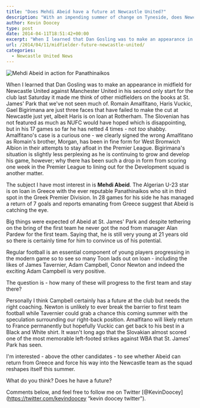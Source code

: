 ```yaml
---
title: "Does Mehdi Abeid have a future at Newcastle United?"
description: "With an impending summer of change on Tyneside, does Newcastle's young midfielder and Panathinaikos loanee Mehdi Abeid have a future at St. James' Park?"
author: Kevin Doocey
type: post
date: 2014-04-11T18:51:42+00:00
excerpt: "When I learned that Dan Gosling was to make an appearance in midfield for Newcastle United against Manchester United in his second only start for the club last Saturday it.."
url: /2014/04/11/midfielder-future-newcastle-united/
categories:
  - Newcastle United News
---
```


![Mehdi Abeid in action for Panathinaikos](https://www.tynetime.com/wp-content/uploads/2014/04/Mehdi-Abeid-Panathinaikos.jpg "Abeid - In flying form for Panathinaikos as he loan spell comes to a close")

When I learned that Dan Gosling was to make an appearance in midfield for Newcastle United against Manchester United in his second only start for the club last Saturday it made me think of other midfielders on the books at St. James' Park that we've not seen much of. Romain Amalfitano, Haris Vuckic, Gael Bigirimana are just three faces that have failed to make the cut at Newcastle just yet, albeit Haris is on loan at Rotherham. The Slovenian has not featured as much as NUFC would have hoped which is disappointing, but in his 17 games so far he has netted 4 times - not *too* shabby. Amalfitano's case is a curious one - we clearly signed the wrong Amalfitano as Romain's brother, Morgan, has been in fine form for West Bromwich Albion in their attempts to stay afloat in the Premier League. Bigirimana's situation is slightly less perplexing as he is continuing to grow and develop his game, however; why there has been such a drop in form from scoring one week in the Premier League to lining out for the Development squad is another matter.

The subject I have most interest in is **Mehdi Abeid**. The Algerian U-23 star is on loan in Greece with the ever reputable Panathinaikos who sit in third spot in the Greek Premier Division. In 28 games for his side he has managed a return of 7 goals and reports emanating from Greece suggest that Abeid is catching the eye.

Big things were expected of Abeid at St. James' Park and despite tethering on the bring of the first team he never got the nod from manager Alan Pardew for the first team. Saying that, he is still very young at 21 years old so there is certainly time for him to convince us of his potential.

Regular football is an essential component of young players progressing in the modern game so to see so many Toon lads out on loan - including the likes of James Tavernier, Adam Campbell, Conor Newton and indeed the exciting Adam Campbell is very positive.

The question is - how many of these will progress to the first team and stay there?

Personally I think Campbell certainly has a future at the club but needs the right coaching. Newton is unlikely to ever break the barrier to first team football while Tavernier could grab a chance this coming summer with the speculation surrounding our right-back position. Amalfitano will likely return to France permanently but hopefully Vuckic can get back to his best in a Black and White shirt. It wasn't long ago that the Slovakian almost scored one of the most memorable left-footed strikes against WBA that St. James' Park has seen.

I'm interested - above the other candidates - to see whether Abeid can return from Greece and force his way into the Newcastle team as the squad reshapes itself this summer.

What do you think? Does he have a future?

Comments below, and feel free to follow me on Twitter [@KevinDoocey](https://twitter.com/kevindoocey “kevin doocey twitter").

